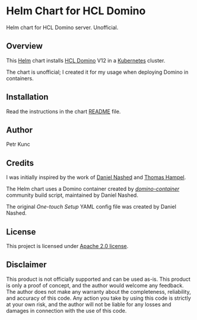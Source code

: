 # Helm Chart for HCL Domino
Helm chart for HCL Domino server. Unofficial.

## Overview

This [Helm](https://helm.sh/) chart installs [HCL Domino](https://www.hcltechsw.com/domino) V12 in a [Kubernetes](https://kubernetes.io/) cluster.

The chart is unofficial; I created it for my usage when deploying Domino in containers.


## Installation

Read the instructions in the chart [README](charts/domino/README.md) file.


## Author
Petr Kunc


## Credits

I was initially inspired by the work of [Daniel Nashed](https://github.com/Daniel-Nashed) and [Thomas Hampel](https://github.com/thampel).

The Helm chart uses a Domino container created by [_domino-container_](https://github.com/HCL-TECH-SOFTWARE/domino-container) community build script, maintained by Daniel Nashed.

The original _One-touch Setup_ YAML config file was created by Daniel Nashed.


## License

This project is licensed under [Apache 2.0 license](/LICENSE).


## Disclaimer

This product is not officially supported and can be used as-is. This product is only a proof of concept, and the author would welcome any feedback. The author does not make any warranty about the completeness, reliability, and accuracy of this code. Any action you take by using this code is strictly at your own risk, and the author will not be liable for any losses and damages in connection with the use of this code.